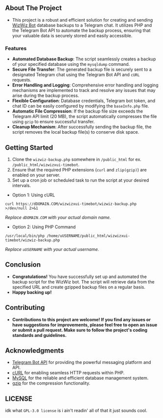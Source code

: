 ## About The Project

* This project is a robust and efficient solution for creating and sending [WizWiz Bot](https://github.com/wizwizdev/wizwizxui-timebot) database backups to a Telegram chat. It utilizes PHP and the Telegram Bot API to automate the backup process, ensuring that your valuable data is securely stored and easily accessible.

### Features

- **Automated Database Backup**: The script seamlessly creates a backup of your specified database using the `mysqldump` command.
- **Secure File Transfer**: The generated backup file is securely sent to a designated Telegram chat using the Telegram Bot API and `cURL` requests.
- **Error Handling and Logging**: Comprehensive error handling and logging mechanisms are implemented to track and resolve any issues that may arise during the backup process.
- **Flexible Configuration**: Database credentials, Telegram bot token, and chat ID can be easily configured by modifying the `baseInfo.php` file.
- **Automatic File Compression**: If the backup file size exceeds the Telegram API limit (20 MB), the script automatically compresses the file using `gzip` to ensure successful transfer.
- **Cleanup Mechanism**: After successfully sending the backup file, the script removes the local backup file(s) to conserve disk space.

## Getting Started

1. Clone the `wizwiz-backup.php` somewhere in `/public_html` for ex. `/public_html/wizwizxui-timebot`.
2. Ensure that the required PHP extensions (`curl` and `zlip(gzip)`) are enabled on your server.
3. Set up a cron job or scheduled task to run the script at your desired intervals.

- Option 1: Using cURL
```
curl https://dDOMAIN.COM/wizwizxui-timebot/wizwiz-backup.php >/dev/null 2>&1
```
_Replace `dDOMAIN.COM` with your actual domain name._

- Option 2: Using PHP Command
```
/usr/local/bin/php /home/uUSERNAME/public_html/wizwizxui-timebot/wizwiz-backup.php
```
_Replace `uUSERNAME` with your actual username._

## Conclusion

- **Congratulations!** You have successfully set up and automated the backup script for the WizWiz bot. The script will retrieve data from the specified URL and create gzipped backup files on a regular basis.
- **Happy backing up!**


## Contributing

- **Contributions to this project are welcome! If you find any issues or have suggestions for improvements, please feel free to open an issue or submit a pull request. Make sure to follow the project's coding standards and guidelines.**

## Acknowledgments

- [Telegram Bot API](https://core.telegram.org/bots/api) for providing the powerful messaging platform and API.
- [cURL](https://curl.se/) for enabling seamless HTTP requests within PHP.
- [MySQL](https://www.mysql.com/) for the reliable and efficient database management system.
- [gzip](https://www.gzip.org/) for the compression functionality.

## LICENSE 

idk what `GPL-3.0 license` is i ain't readin' all of that it just sounds cool.

